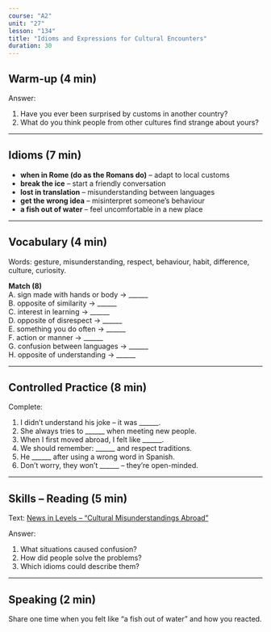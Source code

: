 ```yaml
---
course: "A2"
unit: "27"
lesson: "134"
title: "Idioms and Expressions for Cultural Encounters"
duration: 30
---
```


## Warm-up (4 min)
Answer:
1. Have you ever been surprised by customs in another country?  
2. What do you think people from other cultures find strange about yours?  

-------
## Idioms (7 min)
- **when in Rome (do as the Romans do)** – adapt to local customs  
- **break the ice** – start a friendly conversation  
- **lost in translation** – misunderstanding between languages  
- **get the wrong idea** – misinterpret someone’s behaviour  
- **a fish out of water** – feel uncomfortable in a new place  

-------
## Vocabulary (4 min)
Words: gesture, misunderstanding, respect, behaviour, habit, difference, culture, curiosity.  

**Match (8)**  
A. sign made with hands or body → ______  
B. opposite of similarity → ______  
C. interest in learning → ______  
D. opposite of disrespect → ______  
E. something you do often → ______  
F. action or manner → ______  
G. confusion between languages → ______  
H. opposite of understanding → ______  

-------
## Controlled Practice (8 min)
Complete:  
1. I didn’t understand his joke – it was ______.  
2. She always tries to ______ when meeting new people.  
3. When I first moved abroad, I felt like ______.  
4. We should remember: ______ and respect traditions.  
5. He ______ after using a wrong word in Spanish.  
6. Don’t worry, they won’t ______ – they’re open-minded.  

-------
## Skills – Reading (5 min)
Text: [News in Levels – “Cultural Misunderstandings Abroad”](https://www.newsinlevels.com/)  

Answer:  
1. What situations caused confusion?  
2. How did people solve the problems?  
3. Which idioms could describe them?  

-------
## Speaking (2 min)
Share one time when you felt like “a fish out of water” and how you reacted.

